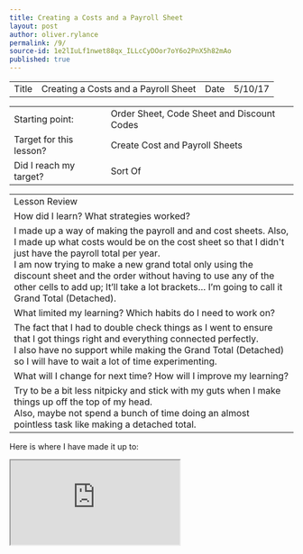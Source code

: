 ```yaml
---
title: Creating a Costs and a Payroll Sheet
layout: post
author: oliver.rylance
permalink: /9/
source-id: 1e2lIuLf1nwet88qx_ILLcCyDOor7oY6o2PnX5h82mAo
published: true
---
```

<table>
  <tr>
    <td>Title</td>
    <td>Creating a Costs and a Payroll Sheet</td>
    <td>Date</td>
    <td>5/10/17</td>
  </tr>
</table>

<p> </p>

<table>
  <tr>
    <td>Starting point:</td>
    <td>Order Sheet, Code Sheet and Discount Codes</td>
  </tr>
  <tr>
    <td>Target for this lesson?</td>
    <td>Create Cost and Payroll Sheets</td>
  </tr>
  <tr>
    <td>Did I reach my target?</td>
    <td>Sort Of</td>
  </tr>
</table>

<p> </p>

<table>
  <tr>
    <td>Lesson Review</td>
  </tr>
  <tr>
    <td>How did I learn? What strategies worked?</td>
  </tr>
  <tr>
    <td>I made up a way of making the payroll and and cost sheets. Also, I made up what costs would be on the cost sheet so that I didn't just have the payroll total per year.
<br>
I am now trying to make a new grand total only using the discount sheet and the order without having to use any of the other cells to add up; It’ll take a lot brackets… I’m going to call it Grand Total (Detached). </td>
  </tr>
  <tr>
    <td>What limited my learning? Which habits do I need to work on? </td>
  </tr>
  <tr>
    <td>The fact that I had to double check things as I went to ensure that I got things right and everything connected perfectly. 
<br>
I also have no support while making the Grand Total (Detached) so I will have to wait a lot of time experimenting.</td>
  </tr>
  <tr>
    <td>What will I change for next time? How will I improve my learning?</td>
  </tr>
  <tr>
    <td>Try to be a bit less nitpicky and stick with my guts when I make things up off the top of my head.
<br>
Also, maybe not spend a bunch of time doing an almost pointless task like making a detached total.</td>
  </tr>
</table>

Here is where I have made it up to:

<iframe src="https://docs.google.com/spreadsheets/d/e/2PACX-1vQKluXBZ0LC1EpQuz2I2HOXwIewr9Py1ExdSGRvyoNXNOj-FThtVzdNeav9zLNazJHh9tRU5e-HRT2D/pubhtml?widget=true&amp;headers=false"></iframe>
